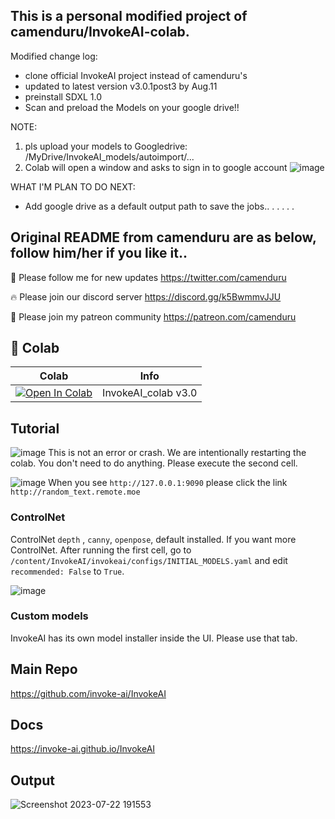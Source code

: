 ## This is a personal modified project of camenduru/InvokeAI-colab.
Modified change log:
 - clone official InvokeAI project instead of camenduru's
 - updated to latest version v3.0.1post3 by Aug.11
 - preinstall SDXL 1.0
 - Scan and preload the Models on your google drive!!

NOTE: 
1. pls upload your models to Googledrive: /MyDrive/InvokeAI_models/autoimport/...
2. Colab will open a window and asks to sign in to google account
![image](https://github.com/starvskii/InvokeAI-colab-SS/assets/53967896/1e13f4fd-3fb8-4257-8454-83ddcff17f4f)


WHAT I'M PLAN TO DO NEXT:
 - Add google drive as a default output path to save the jobs..
.
.
.
.
.


## Original README from camenduru are as below, follow him/her if you like it..


🐣 Please follow me for new updates https://twitter.com/camenduru

🔥 Please join our discord server https://discord.gg/k5BwmmvJJU

🥳 Please join my patreon community https://patreon.com/camenduru

## 🦒 Colab

| Colab | Info
| --- | --- |
[![Open In Colab](https://colab.research.google.com/assets/colab-badge.svg)](https://colab.research.google.com/github/camenduru/InvokeAI-colab/blob/main/InvokeAI_colab.ipynb) | InvokeAI_colab v3.0

## Tutorial 
![image](https://github.com/camenduru/InvokeAI-colab/assets/54370274/25f36aa3-e4da-4bef-a951-b8b6c6aff5d3)
This is not an error or crash. We are intentionally restarting the colab. You don't need to do anything. Please execute the second cell.

![image](https://github.com/camenduru/InvokeAI-colab/assets/54370274/a2c1dd61-bef8-4bc4-bd5c-3fe0c3d88d0c)
When you see `http://127.0.0.1:9090` please click the link `http://random_text.remote.moe`

### ControlNet
ControlNet `depth` , `canny`, `openpose`, default installed. If you want more ControlNet. After running the first cell, go to `/content/InvokeAI/invokeai/configs/INITIAL_MODELS.yaml` and edit `recommended: False` to `True`.

![image](https://github.com/camenduru/InvokeAI-colab/assets/54370274/0aeecc0e-7442-478b-ab5e-b044861d5603)

### Custom models
InvokeAI has its own model installer inside the UI. Please use that tab.

## Main Repo
https://github.com/invoke-ai/InvokeAI <br />

## Docs
https://invoke-ai.github.io/InvokeAI <br />

## Output
![Screenshot 2023-07-22 191553](https://github.com/camenduru/InvokeAI-colab/assets/54370274/cbf74b6a-28e6-43f4-8882-1bf9217cafcb)
